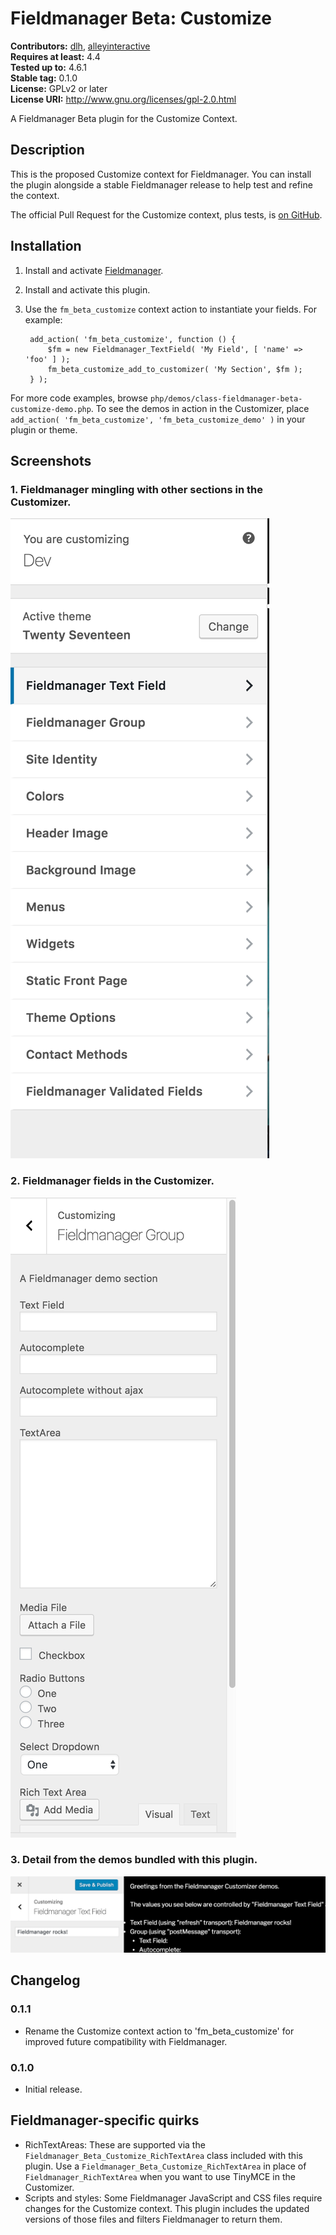 # Fieldmanager Beta: Customize #
**Contributors:** [dlh](https://profiles.wordpress.org/dlh), [alleyinteractive](https://profiles.wordpress.org/alleyinteractive)  
**Requires at least:** 4.4  
**Tested up to:** 4.6.1  
**Stable tag:** 0.1.0  
**License:** GPLv2 or later  
**License URI:** http://www.gnu.org/licenses/gpl-2.0.html  

A Fieldmanager Beta plugin for the Customize Context.

## Description ##

This is the proposed Customize context for Fieldmanager. You can install the plugin alongside a stable Fieldmanager release to help test and refine the context.

The official Pull Request for the Customize context, plus tests, is [on GitHub](https://github.com/alleyinteractive/wordpress-fieldmanager/pull/399).

## Installation ##

1. Install and activate [Fieldmanager](https://github.com/alleyinteractive/wordpress-fieldmanager).
2. Install and activate this plugin.
3. Use the `fm_beta_customize` context action to instantiate your fields. For example:

		add_action( 'fm_beta_customize', function () {
			$fm = new Fieldmanager_TextField( 'My Field', [ 'name' => 'foo' ] );
			fm_beta_customize_add_to_customizer( 'My Section', $fm );
		} );

For more code examples, browse `php/demos/class-fieldmanager-beta-customize-demo.php`. To see the demos in action in the Customizer, place `add_action( 'fm_beta_customize', 'fm_beta_customize_demo' )` in your plugin or theme.

## Screenshots ##

### 1. Fieldmanager mingling with other sections in the Customizer. ###
![Fieldmanager mingling with other sections in the Customizer.](./assets/screenshot-1.png)

### 2. Fieldmanager fields in the Customizer. ###
![Fieldmanager fields in the Customizer.](./assets/screenshot-2.png)

### 3. Detail from the demos bundled with this plugin. ###
![Detail from the demos bundled with this plugin.](./assets/screenshot-3.png)


## Changelog ##

### 0.1.1 ###
* Rename the Customize context action to 'fm_beta_customize' for improved future compatibility with Fieldmanager.

### 0.1.0 ###
* Initial release.

## Fieldmanager-specific quirks ##

* RichTextAreas: These are supported via the `Fieldmanager_Beta_Customize_RichTextArea` class included with this plugin. Use a `Fieldmanager_Beta_Customize_RichTextArea` in place of `Fieldmanager_RichTextArea` when you want to use TinyMCE in the Customizer.
* Scripts and styles: Some Fieldmanager JavaScript and CSS files require changes for the Customize context. This plugin includes the updated versions of those files and filters Fieldmanager to return them.

